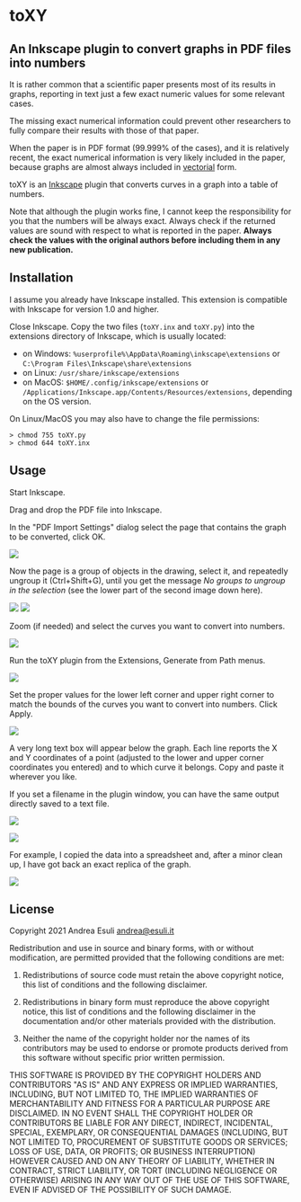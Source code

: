 # toXY
## An Inkscape plugin to convert graphs in PDF files into numbers

It is rather common that a scientific paper presents most of its results in graphs, reporting in text just a few exact numeric values for some relevant cases.

The missing exact numerical information could prevent other researchers to fully compare their results with those of that paper.

When the paper is in PDF format (99.999% of the cases), and it is relatively recent, the exact numerical information is very likely included in the paper, because graphs are almost always included in <a href="http://en.wikipedia.org/wiki/Vector_graphics">vectorial</a> form.

toXY is an <a href="http://www.inkscape.org/">Inkscape</a> plugin that converts curves in a graph into a table of numbers.

Note that although the plugin works fine, I cannot keep the responsibility for you that the numbers will be always exact. 
Always check if the returned values are sound with respect to what is reported in the paper.
**Always check the values with the original authors before including them in any new publication.**

## Installation

I assume you already have Inkscape installed. This extension is compatible with Inkscape for version 1.0 and higher.

Close Inkscape.
Copy the two files (`toXY.inx` and `toXY.py`) into the extensions directory of Inkscape, which is usually located:
 * on Windows: `%userprofile%\AppData\Roaming\inkscape\extensions` or `C:\Program Files\Inkscape\share\extensions`
 * on Linux: `/usr/share/inkscape/extensions`
 * on MacOS: `$HOME/.config/inkscape/extensions` or `/Applications/Inkscape.app/Contents/Resources/extensions`, depending on the OS version.

On Linux/MacOS you may also have to change the file permissions:
```
> chmod 755 toXY.py
> chmod 644 toXY.inx
```

## Usage

Start Inkscape.

Drag and drop the PDF file into Inkscape.

In the "PDF Import Settings" dialog select the page that contains the graph to be converted, click OK.

![](https://github.com/aesuli/toXY/blob/main/images/PDFConvert1.png?raw=true)

Now the page is a group of objects in the drawing, select it, and repeatedly ungroup it (Ctrl+Shift+G), until you get the message _No groups to ungroup in the selection_ (see the lower part of the second image down here).

![](https://github.com/aesuli/toXY/blob/main/images/PDFConvert2.png?raw=true)
![](https://github.com/aesuli/toXY/blob/main/images/PDFConvert3.png?raw=true)

Zoom (if needed) and select the curves you want to convert into numbers.

![](https://github.com/aesuli/toXY/blob/main/images/PDFConvert4.png?raw=true)

Run the toXY plugin from the Extensions, Generate from Path menus.

![](https://github.com/aesuli/toXY/blob/main/images/PDFConvert5.png?raw=true)

Set the proper values for the lower left corner and upper right corner to match the bounds of the curves you want to convert into numbers.
Click Apply.

![](https://github.com/aesuli/toXY/blob/main/images/PDFConvert6.png?raw=true)

A very long text box will appear below the graph. Each line reports the X and Y coordinates of a point (adjusted to the lower and upper corner coordinates you entered) and to which curve it belongs. Copy and paste it wherever you like.

If you set a filename in the plugin window, you can have the same output directly saved to a text file. 

![](https://github.com/aesuli/toXY/blob/main/images/PDFConvert7.png?raw=true)


![](https://github.com/aesuli/toXY/blob/main/images/PDFConvert7-2.png?raw=true)

For example, I copied the data into a spreadsheet and, after a minor clean up, I have got back an exact replica of the graph.

![](https://github.com/aesuli/toXY/blob/main/images/PDFConvert8.png?raw=true)

## License

Copyright 2021 Andrea Esuli <andrea@esuli.it>

Redistribution and use in source and binary forms, with or without modification, are permitted provided that the following conditions are met:

1. Redistributions of source code must retain the above copyright notice, this list of conditions and the following disclaimer.

2. Redistributions in binary form must reproduce the above copyright notice, this list of conditions and the following disclaimer in the documentation and/or other materials provided with the distribution.

3. Neither the name of the copyright holder nor the names of its contributors may be used to endorse or promote products derived from this software without specific prior written permission.

THIS SOFTWARE IS PROVIDED BY THE COPYRIGHT HOLDERS AND CONTRIBUTORS "AS IS" AND ANY EXPRESS OR IMPLIED WARRANTIES, INCLUDING, BUT NOT LIMITED TO, THE IMPLIED WARRANTIES OF MERCHANTABILITY AND FITNESS FOR A PARTICULAR PURPOSE ARE DISCLAIMED. IN NO EVENT SHALL THE COPYRIGHT HOLDER OR CONTRIBUTORS BE LIABLE FOR ANY DIRECT, INDIRECT, INCIDENTAL, SPECIAL, EXEMPLARY, OR CONSEQUENTIAL DAMAGES (INCLUDING, BUT NOT LIMITED TO, PROCUREMENT OF SUBSTITUTE GOODS OR SERVICES; LOSS OF USE, DATA, OR PROFITS; OR BUSINESS INTERRUPTION) HOWEVER CAUSED AND ON ANY THEORY OF LIABILITY, WHETHER IN CONTRACT, STRICT LIABILITY, OR TORT (INCLUDING NEGLIGENCE OR OTHERWISE) ARISING IN ANY WAY OUT OF THE USE OF THIS SOFTWARE, EVEN IF ADVISED OF THE POSSIBILITY OF SUCH DAMAGE.
